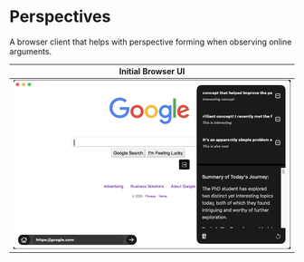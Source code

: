 # Perspectives
A browser client that helps with perspective forming when observing online arguments.

Initial Browser UI         |
:-------------------------:|
![demo.png](README_Assets/demo.png) |
